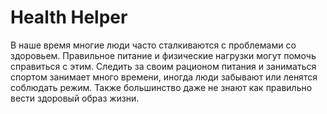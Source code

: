 # Health Helper

В наше время многие люди часто сталкиваются с проблемами со здоровьем. Правильное питание и физические нагрузки могут помочь справиться с этим. Следить за своим рационом питания и заниматься спортом занимает много времени, иногда люди забывают или ленятся соблюдать режим. Также большинство даже не знают как правильно вести здоровый образ жизни.
